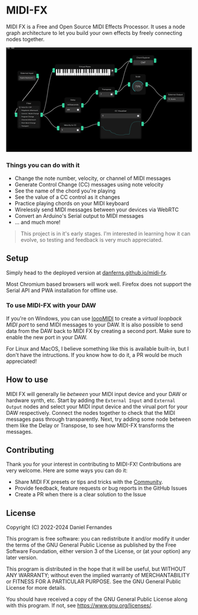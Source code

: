 # MIDI-FX

MIDI FX is a Free and Open Source MIDI Effects Processor. It uses a node graph architecture to let you build your own effects by freely connecting nodes together. 

![Screenshot](/Screenshot.png)

### Things you can do with it

- Change the note number, velocity, or channel of MIDI messages
- Generate Control Change (CC) messages using note velocity
- See the name of the chord you're playing
- See the value of a CC control as it changes
- Practice playing chords on your MIDI keyboard
- Wirelessly send MIDI messages between your devices via WebRTC
- Convert an Arduino's Serial output to MIDI messages
- ... and much more!

> This project is in it's early stages. I'm interested in learning how it can evolve, so testing and feedback is very much appreciated. 

## Setup

Simply head to the deployed version at [danferns.github.io/midi-fx](https://danferns.github.io/midi-fx/).

Most Chromium based browsers will work well. Firefox does not support the Serial API and PWA installation for offline use.

### To use MIDI-FX with your DAW

If you're on Windows, you can use [loopMIDI](https://www.tobias-erichsen.de/software/loopmidi.html) to create a *virtual loopback MIDI port* to send MIDI messages to your DAW. It is also possible to send data from the DAW back to MIDI FX by creating a second port. Make sure to enable the new port in your DAW.

For Linux and MacOS, I believe something like this is available built-in, but I don't have the intructions. If you know how to do it, a PR would be much appreciated!

## How to use

MIDI FX will generally lie *between* your MIDI input device and your DAW or hardware synth, etc. Start by adding the `External Input` and `External Output` nodes and select your MIDI input device and the virual port for your DAW respectively. Connect the nodes together to check that the MIDI messages pass through transparently. Next, try adding some node between them like the Delay or Transpose, to see how MIDI-FX transforms the messages.

## Contributing

Thank you for your interest in contributing to MIDI-FX! Contributions are very welcome. Here are some ways you can do it:

- Share MIDI FX presets or tips and tricks with the [Community](https://github.com/danferns/midi-fx/discussions/categories/show-and-tell).
- Provide feedback, feature requests or bug reports in the GitHub Issues
- Create a PR when there is a clear solution to the Issue

## License

Copyright (C) 2022-2024 Daniel Fernandes

This program is free software: you can redistribute it and/or modify
it under the terms of the GNU General Public License as published by
the Free Software Foundation, either version 3 of the License, or
(at your option) any later version.

This program is distributed in the hope that it will be useful,
but WITHOUT ANY WARRANTY; without even the implied warranty of
MERCHANTABILITY or FITNESS FOR A PARTICULAR PURPOSE. See the
GNU General Public License for more details.

You should have received a copy of the GNU General Public License
along with this program. If not, see <https://www.gnu.org/licenses/>.
